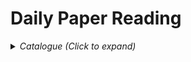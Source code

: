 # Daily Paper Reading

<details><summary><em>Catalogue (Click to expand)</em></summary>

<br>

- Detection
    - Video
      - [Memory Mechanism](Detection/Video/memory_mechanism_in_video_detection.md)
    - Single Frame Detector
      - [RCNN](Detection/Single%20Frame%20Detector/RCNN.md)
      - [Fast RCNN](Detection/Single%20Frame%20Detector/FastRCNN.md)
      - [Faster RCNN](Detection/Single%20Frame%20Detector/FasterRCNN.md)
      - [YOLOv1](Detection/Single%20Frame%20Detector/YOLOv1.md)
      - [OHEM (Online Hard Example Mining)](Detection/Single%20Frame%20Detector/OHEM.md)
      - [SSD](Detection/Single%20Frame%20Detector/SSD.md)
      - [RFCN](Detection/Single%20Frame%20Detector/RFCN.md)
      - [Mask RCNN](Detection/Single%20Frame%20Detector/MaskRCNN.md)
      - [Focal Loss](Detection/Single%20Frame%20Detector/FocalLoss.md)
      - [FPN](Detection/Single%20Frame%20Detector/FPN.md)
      - [FCOS](Detection/Single%20Frame%20Detector/FCOS.md)
      - [DETR](Detection/Single%20Frame%20Detector/DETR.md)
- Vision-Language Model
    - General Task
    - Application
      - [Medical Image](Vision%20Language%20Model/Application/medical_image.md)

</details>

